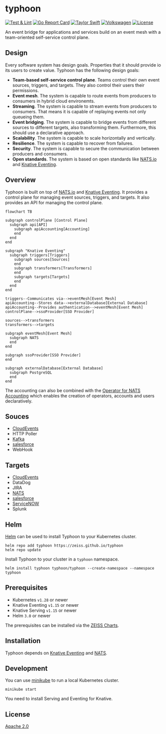 # typhoon

[![Test & Lint](https://github.com/ZEISS/typhoon/actions/workflows/main.yml/badge.svg)](https://github.com/ZEISS/typhoon/actions/workflows/main.yml)
[![Go Report Card](https://goreportcard.com/badge/github.com/zeiss/typhoon)](https://goreportcard.com/report/github.com/zeiss/typhoon)
[![Taylor Swift](https://img.shields.io/badge/secured%20by-taylor%20swift-brightgreen.svg)](https://twitter.com/SwiftOnSecurity)
[![Volkswagen](https://auchenberg.github.io/volkswagen/volkswargen_ci.svg?v=1)](https://github.com/auchenberg/volkswagen)
[![License](https://img.shields.io/badge/License-Apache%202.0-blue.svg)](https://opensource.org/licenses/Apache-2.0)

An event bridge for applications and services build on an event mesh with a team-oriented self-service control plane.

## Design

Every software system has design goals. Properties that it should provide io its users to create value. Typhoon has the following design goals:

* **Team-based self-service control plane**. Teams control their own event sources, triggers, and targets. They also control their users their permissions.
* **Event mesh**. The system is capable to route events from producers to consumers in hybrid cloud environemts.
* **Streaming**. The system is capable to stream events from producers to consumers. That means it is capable of replaying events not only queueing them.
* **Event bridging**. The system is capable to bridge events from different sources to different targets, also transforming them. Furthermore, this should use a declarative approach.
* **Scalability**. The system is capable to scale horizontally and vertically.
* **Resilience**. The system is capable to recover from failures.
* **Security**. The system is capable to secure the communication between producers and consumers.
* **Open standards**. The system is based on open standards like [NATS.io](https://nats.io/) and [Knative Eventing](https://knative.dev/docs/eventing/).

## Overview

Typhoon is built on top of [NATS.io](https://nats.io/) and [Knative Eventing](https://knative.dev/docs/eventing/). It provides a control plane for managing event sources, triggers, and targets. It also provides an API for managing the control plane.

```mermaid
flowchart TB

subgraph controlPlane [Control Plane]
  subgraph api[API]
    subgraph apiAccounting[Accounting]
    end
  end
end

subgraph "Knative Eventing"
  subgraph triggers[Triggers]
    subgraph sources[Sources]
    end
    subgraph transformers[Transformers]
    end
    subgraph targets[Targets]
    end
  end
end

triggers--Communicates via-->eventMesh[Event Mesh]
apiAccounting--Stores data-->externalDatabase[External Database]
apiAccounting--Provides authentication-->eventMesh[Event Mesh]
controlPlane-->ssoProvider[SSO Provider]

sources-->transformers
transformers-->targets

subgraph eventMesh[Event Mesh]
  subgraph NATS
  end
end

subgraph ssoProvider[SSO Provider]
end

subgraph externalDatabase[External Database]
  subgraph PostgreSQL
  end
end
```

The accounting can also be combined with the [Operator for NATS Accounting](https://github.com/ZEISS/natz-operator) which enables the creation of operators, accounts and users declaratively.

## Souces

* [CloudEvents](https://cloudevents.io/)
* HTTP Poller
* [Kafka](https://kafka.apache.org/)
* [salesforce](https://www.salesforce.com/)
* WebHook

## Targets

* [CloudEvents](https://cloudevents.io/)
* DataDog
* JIRA
* [NATS](https://nats.io)
* [salesforce](https://www.salesforce.com/)
* [ServiceNOW](https://www.servicenow.com/)
* Splunk

## Helm

[Helm](https://helm.sh/) can be used to install Typhoon to your Kubernetes cluster.

```shell
helm repo add typhoon https://zeiss.github.io/typhoon
helm repo update
```

Install Typhoon to your cluster in a `typhoon` namespace.

```shell
helm install typhoon typhoon/typhoon --create-namespace --namespace typhoon
```

## Prerequisites

* Kubernetes `v1.28` or newer
* Knative Eventing `v1.15` or newer
* Knative Serving `v1.15` or newer
* Helm `3.0` or newer

The prerequisites can be installed via the [ZEISS Charts](https://github.com/ZEISS/charts).

## Installation

Typhoon depends on [Knative Eventing](https://knative.dev/docs/) and [NATS](https://nats.io).

## Development

You can use [minikube](https://minikube.sigs.k8s.io/docs/) to run a local Kubernetes cluster.

```shell
minikube start
```

You need to install Serving and Eventing for Knative.

## License

[Apache 2.0](/LICENSE)
